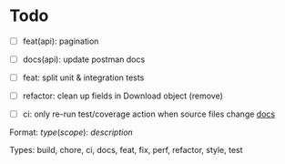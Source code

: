 # Todo

- [ ] feat(api): pagination
- [ ] docs(api): update postman docs
- [ ] feat: split unit & integration tests 
- [ ] refactor: clean up fields in Download object (remove)
- [ ] ci: only re-run test/coverage action when source files change [docs](https://docs.github.com/en/free-pro-team@latest/actions/reference/workflow-syntax-for-github-actions#onpushpull_requestpaths)


Format: *type*(*scope*): *description*

Types: build, chore, ci, docs, feat, fix, perf, refactor, style, test